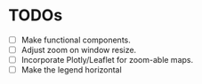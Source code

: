 # TODOs

- [ ] Make functional components.
- [ ] Adjust zoom on window resize.
- [ ] Incorporate Plotly/Leaflet for zoom-able maps.
- [ ] Make the legend horizontal
